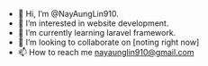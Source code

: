 - 👋 Hi, I’m @NayAungLin910.
- 👀 I’m interested in website development.
- 🌱 I’m currently learning laravel framework.
- 💞️ I’m looking to collaborate on [noting right now]
- 📫 How to reach me nayaunglin910@gmail.com
<!---
NayAungLin910/NayAungLin910 is a ✨ special ✨ repository because its `README.md` (this file) appears on your GitHub profile.
You can click the Preview link to take a look at your changes.
--->
